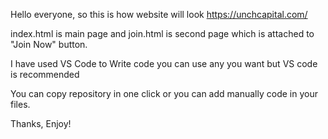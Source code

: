 Hello everyone, so this is how website will look https://unchcapital.com/

index.html is main page and join.html is second page which is attached to "Join Now" button.

I have used VS Code to Write code you can use any you want but VS code is recommended

You can copy repository in one click or you can add manually code in your files.

Thanks, Enjoy!
